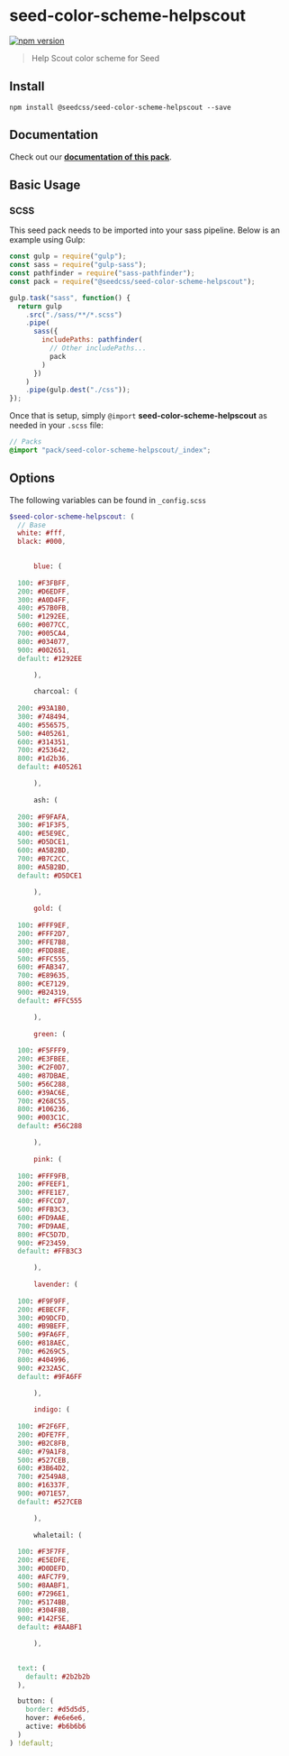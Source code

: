 # seed-color-scheme-helpscout

[![npm version](https://badge.fury.io/js/%40seedcss%2Fseed-color-scheme-helpscout.svg)](https://badge.fury.io/js/%40seedcss%2Fseed-color-scheme-helpscout)

> Help Scout color scheme for Seed

## Install

```
npm install @seedcss/seed-color-scheme-helpscout --save
```

## Documentation

Check out our **[documentation of this pack](http://developer.helpscout.net/seed/packs/seed-color-scheme-helpscout/)**.

## Basic Usage

### SCSS

This seed pack needs to be imported into your sass pipeline. Below is an example using Gulp:

```javascript
const gulp = require("gulp");
const sass = require("gulp-sass");
const pathfinder = require("sass-pathfinder");
const pack = require("@seedcss/seed-color-scheme-helpscout");

gulp.task("sass", function() {
  return gulp
    .src("./sass/**/*.scss")
    .pipe(
      sass({
        includePaths: pathfinder(
          // Other includePaths...
          pack
        )
      })
    )
    .pipe(gulp.dest("./css"));
});
```

Once that is setup, simply `@import` **seed-color-scheme-helpscout** as needed in your `.scss` file:

```scss
// Packs
@import "pack/seed-color-scheme-helpscout/_index";
```



## Options

The following variables can be found in `_config.scss`

```scss
$seed-color-scheme-helpscout: (
  // Base
  white: #fff,
  black: #000,

  
      blue: (
        
  100: #F3FBFF,
  200: #D6EDFF,
  300: #A0D4FF,
  400: #57B0FB,
  500: #1292EE,
  600: #0077CC,
  700: #005CA4,
  800: #034077,
  900: #002651,
  default: #1292EE

      ),
    
      charcoal: (
        
  200: #93A1B0,
  300: #748494,
  400: #556575,
  500: #405261,
  600: #314351,
  700: #253642,
  800: #1d2b36,
  default: #405261

      ),
    
      ash: (
        
  200: #F9FAFA,
  300: #F1F3F5,
  400: #E5E9EC,
  500: #D5DCE1,
  600: #A5B2BD,
  700: #B7C2CC,
  800: #A5B2BD,
  default: #D5DCE1

      ),
    
      gold: (
        
  100: #FFF9EF,
  200: #FFF2D7,
  300: #FFE7B8,
  400: #FDD88E,
  500: #FFC555,
  600: #FAB347,
  700: #E89635,
  800: #CE7129,
  900: #B24319,
  default: #FFC555

      ),
    
      green: (
        
  100: #F5FFF9,
  200: #E3FBEE,
  300: #C2F0D7,
  400: #87DBAE,
  500: #56C288,
  600: #39AC6E,
  700: #268C55,
  800: #106236,
  900: #003C1C,
  default: #56C288

      ),
    
      pink: (
        
  100: #FFF9FB,
  200: #FFEEF1,
  300: #FFE1E7,
  400: #FFCCD7,
  500: #FFB3C3,
  600: #FD9AAE,
  700: #FD9AAE,
  800: #FC5D7D,
  900: #F23459,
  default: #FFB3C3

      ),
    
      lavender: (
        
  100: #F9F9FF,
  200: #EBECFF,
  300: #D9DCFD,
  400: #B9BEFF,
  500: #9FA6FF,
  600: #818AEC,
  700: #6269C5,
  800: #404996,
  900: #232A5C,
  default: #9FA6FF

      ),
    
      indigo: (
        
  100: #F2F6FF,
  200: #DFE7FF,
  300: #B2C8FB,
  400: #79A1F8,
  500: #527CEB,
  600: #3B64D2,
  700: #2549A8,
  800: #16337F,
  900: #071E57,
  default: #527CEB

      ),
    
      whaletail: (
        
  100: #F3F7FF,
  200: #E5EDFE,
  300: #D0DEFD,
  400: #AFC7F9,
  500: #8AABF1,
  600: #7296E1,
  700: #5174BB,
  800: #304F8B,
  900: #142F5E,
  default: #8AABF1

      ),
    

  text: (
    default: #2b2b2b
  ),

  button: (
    border: #d5d5d5,
    hover: #e6e6e6,
    active: #b6b6b6
  )
) !default;
```